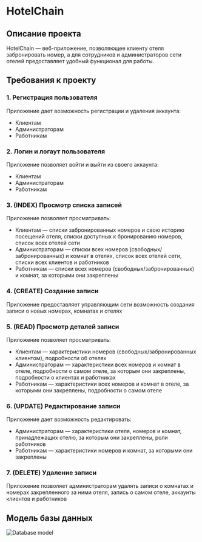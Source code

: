 # HotelChain
## Описание проекта
HotelChain — веб-приложение, позволяющее клиенту отеля забронировать номер, а для сотрудников и администраторов сети отелей предоставляет удобный функционал для работы.
## Требования к проекту
### 1. Регистрация пользователя
Приложение дает возможность регистрации и удаления аккаунта:
- Клиентам
- Администраторам
- Работникам
### 2. Логин и логаут пользователя
Приложение позволяет войти и выйти из своего аккаунта:
- Клиентам
- Администраторам
- Работникам
### 3. (INDEX) Просмотр списка записей
Приложение позволяет просматривать:
- Клиентам — списки забронированных номеров и свою историю посещений отеля, списки доступных к бронированию номеров, список всех отелей сети
- Администраторам — списки всех номеров (свободных/забронированных) и комнат в отелях, список всех отелей сети, списки всех клиентов и работников
- Работникам — списки всех номеров (свободных/забронированных) и комнат, за которыми они закреплены
### 4. (CREATE) Создание записи
Приложение предоставляет управляющим сети возможность создания записи о новых номерах, комнатах и отелях
### 5. (READ) Просмотр деталей записи
Приложение позволяет просматривать:
- Клиентам — характеристики номеров (свободных/забронированных клиентом), подробности об отелях
- Администраторам — характеристики всех номеров и комнат в отеле, подробности о самом отеле, за которым они закреплены, подробности о клиентах и работниках
- Работникам — характеристики всех номеров и комнат в отеле, за которыми они закреплены, подробности о самом отеле
### 6. (UPDATE) Редактирование записи
Приложение дает возможность редактировать:
- Администраторам — характеристики отеля, номеров и комнат, принадлежащих отелю, за которым они закреплены, роли работников
- Работникам — характеристики номеров и комнат, за которыми они закреплены
### 7. (DELETE) Удаление записи
Приложение позволяет администраторам удалять записи о комнатах и номерах закрепленного за ними отеля, запись о самом отеле, аккаунты клиентов и работников
## Модель базы данных
![Database model](https://github.com/user-attachments/assets/d35890ae-6bf0-4d60-be3d-9656f1ba826f)
